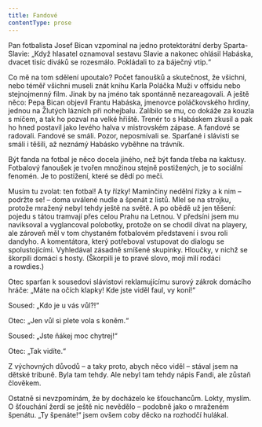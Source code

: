 ```yaml
---
title: Fandové
contentType: prose
---
```


<section>

Pan fotbalista Josef Bican vzpomínal na jedno protektorátní derby Sparta-Slavie: „Když hlasatel oznamoval sestavu Slavie a nakonec ohlásil Habáska, dvacet tisíc diváků se rozesmálo. Pokládali to za báječný vtip.“

Co mě na tom sdělení upoutalo? Počet fanoušků a skutečnost, že všichni, nebo téměř všichni museli znát knihu Karla Poláčka Muži v offsidu nebo stejnojmenný film. Jinak by na jméno tak spontánně nezareagovali. A ještě něco: Pepa Bican objevil Frantu Habáska, jmenovce poláčkovského hrdiny, jednou na Žlutých lázních při nohejbalu. Zalíbilo se mu, co dokáže za kouzla s míčem, a tak ho pozval na velké hřiště. Trenér to s Habáskem zkusil a pak ho hned postavil jako levého halva v mistrovském zápase. A fandové se radovali. Fandové se smáli. Pozor, neposmívali se. Sparťané i slávisti se smáli i těšili, až neznámý Habásko vyběhne na trávník.

Být fanda na fotbal je něco docela jiného, než být fanda třeba na kaktusy. Fotbalový fanoušek je tvořen množinou stejně postižených, je to sociální fenomén. Je to postižení, které se dědí po meči.

Musím tu zvolat: ten fotbal! A ty řízky! Maminčiny nedělní řízky a k nim – podržte se! – doma uválené nudle a špenát z listů. Mlel se na strojku, protože mražený nebyl tehdy ještě na světě. A po obědě už jen těšení: pojedu s tátou tramvají přes celou Prahu na Letnou. V předsíni jsem mu naviksoval a vyglancoval polobotky, protože on se chodil dívat na playery, ale zároveň měl v tom chystaném fotbalovém představení i svou roli dandyho. A komentátora, který potřeboval vstupovat do dialogu se spolustojícími. Vyhledával zásadně smíšené skupinky. Hloučky, v nichž se škorpili domácí s hosty. (Škorpili je to pravé slovo, moji milí rodáci a rowdies.)

Otec sparťan k sousedovi slávistovi reklamujícímu surový zákrok domácího hráče: „Máte na očích klapky! Kde jste viděl faul, vy koni!“

Soused: „Kdo je u vás vůl?!“

Otec: „Jen vůl si plete vola s koněm.“

Soused: „Jste ňákej moc chytrej!“

Otec: „Tak vidíte.“

Z výchovných důvodů – a taky proto, abych něco viděl – stával jsem na dětské tribuně. Byla tam tehdy. Ale nebyl tam tehdy nápis Fandi, ale zůstaň člověkem.

Ostatně si nevzpomínám, že by docházelo ke šťouchancům. Lokty, myslím. O šťouchání žerdí se ještě nic nevědělo – podobně jako o mraženém špenátu. „Ty špenáte!“ jsem ovšem coby děcko na rozhodčí hulákal.

</section>
